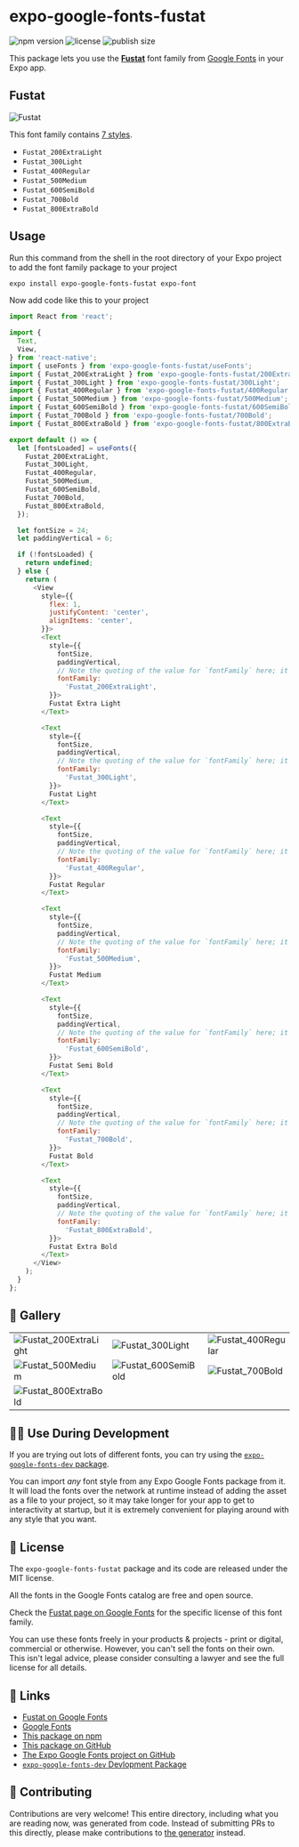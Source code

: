 # expo-google-fonts-fustat

![npm version](https://flat.badgen.net/npm/v/expo-google-fonts-fustat)
![license](https://flat.badgen.net/github/license/expo/google-fonts)
![publish size](https://flat.badgen.net/packagephobia/install/expo-google-fonts-fustat)

This package lets you use the [**Fustat**](https://fonts.google.com/specimen/Fustat) font family from [Google Fonts](https://fonts.google.com/) in your Expo app.

## Fustat

![Fustat](./font-family.png)

This font family contains [7 styles](#-gallery).

- `Fustat_200ExtraLight`
- `Fustat_300Light`
- `Fustat_400Regular`
- `Fustat_500Medium`
- `Fustat_600SemiBold`
- `Fustat_700Bold`
- `Fustat_800ExtraBold`

## Usage

Run this command from the shell in the root directory of your Expo project to add the font family package to your project
```sh
expo install expo-google-fonts-fustat expo-font
```

Now add code like this to your project
```js
import React from 'react';

import {
  Text,
  View,
} from 'react-native';
import { useFonts } from 'expo-google-fonts-fustat/useFonts';
import { Fustat_200ExtraLight } from 'expo-google-fonts-fustat/200ExtraLight';
import { Fustat_300Light } from 'expo-google-fonts-fustat/300Light';
import { Fustat_400Regular } from 'expo-google-fonts-fustat/400Regular';
import { Fustat_500Medium } from 'expo-google-fonts-fustat/500Medium';
import { Fustat_600SemiBold } from 'expo-google-fonts-fustat/600SemiBold';
import { Fustat_700Bold } from 'expo-google-fonts-fustat/700Bold';
import { Fustat_800ExtraBold } from 'expo-google-fonts-fustat/800ExtraBold';

export default () => {
  let [fontsLoaded] = useFonts({
    Fustat_200ExtraLight,
    Fustat_300Light,
    Fustat_400Regular,
    Fustat_500Medium,
    Fustat_600SemiBold,
    Fustat_700Bold,
    Fustat_800ExtraBold,
  });

  let fontSize = 24;
  let paddingVertical = 6;

  if (!fontsLoaded) {
    return undefined;
  } else {
    return (
      <View
        style={{
          flex: 1,
          justifyContent: 'center',
          alignItems: 'center',
        }}>
        <Text
          style={{
            fontSize,
            paddingVertical,
            // Note the quoting of the value for `fontFamily` here; it expects a string!
            fontFamily:
              'Fustat_200ExtraLight',
          }}>
          Fustat Extra Light
        </Text>

        <Text
          style={{
            fontSize,
            paddingVertical,
            // Note the quoting of the value for `fontFamily` here; it expects a string!
            fontFamily:
              'Fustat_300Light',
          }}>
          Fustat Light
        </Text>

        <Text
          style={{
            fontSize,
            paddingVertical,
            // Note the quoting of the value for `fontFamily` here; it expects a string!
            fontFamily:
              'Fustat_400Regular',
          }}>
          Fustat Regular
        </Text>

        <Text
          style={{
            fontSize,
            paddingVertical,
            // Note the quoting of the value for `fontFamily` here; it expects a string!
            fontFamily:
              'Fustat_500Medium',
          }}>
          Fustat Medium
        </Text>

        <Text
          style={{
            fontSize,
            paddingVertical,
            // Note the quoting of the value for `fontFamily` here; it expects a string!
            fontFamily:
              'Fustat_600SemiBold',
          }}>
          Fustat Semi Bold
        </Text>

        <Text
          style={{
            fontSize,
            paddingVertical,
            // Note the quoting of the value for `fontFamily` here; it expects a string!
            fontFamily:
              'Fustat_700Bold',
          }}>
          Fustat Bold
        </Text>

        <Text
          style={{
            fontSize,
            paddingVertical,
            // Note the quoting of the value for `fontFamily` here; it expects a string!
            fontFamily:
              'Fustat_800ExtraBold',
          }}>
          Fustat Extra Bold
        </Text>
      </View>
    );
  }
};

```

## 🔡 Gallery


||||
|-|-|-|
|![Fustat_200ExtraLight](.//200ExtraLight/Fustat_200ExtraLight.ttf.png)|![Fustat_300Light](.//300Light/Fustat_300Light.ttf.png)|![Fustat_400Regular](.//400Regular/Fustat_400Regular.ttf.png)||
|![Fustat_500Medium](.//500Medium/Fustat_500Medium.ttf.png)|![Fustat_600SemiBold](.//600SemiBold/Fustat_600SemiBold.ttf.png)|![Fustat_700Bold](.//700Bold/Fustat_700Bold.ttf.png)||
|![Fustat_800ExtraBold](.//800ExtraBold/Fustat_800ExtraBold.ttf.png)||||


## 👩‍💻 Use During Development

If you are trying out lots of different fonts, you can try using the [`expo-google-fonts-dev` package](https://github.com/freeboub/google-fonts/tree/master/font-packages/dev#readme).

You can import *any* font style from any Expo Google Fonts package from it. It will load the fonts
over the network at runtime instead of adding the asset as a file to your project, so it may take longer
for your app to get to interactivity at startup, but it is extremely convenient
for playing around with any style that you want.

## 📖 License

The `expo-google-fonts-fustat` package and its code are released under the MIT license.

All the fonts in the Google Fonts catalog are free and open source.

Check the [Fustat page on Google Fonts](https://fonts.google.com/specimen/Fustat) for the specific license of this font family.

You can use these fonts freely in your products & projects - print or digital, commercial or otherwise. However, you can't sell the fonts on their own. This isn't legal advice, please consider consulting a lawyer and see the full license for all details.

## 🔗 Links

- [Fustat on Google Fonts](https://fonts.google.com/specimen/Fustat)
- [Google Fonts](https://fonts.google.com/)
- [This package on npm](https://www.npmjs.com/package/expo-google-fonts-fustat)
- [This package on GitHub](https://github.com/freeboub/google-fonts/tree/master/font-packages/fustat)
- [The Expo Google Fonts project on GitHub](https://github.com/freeboub/google-fonts)
- [`expo-google-fonts-dev` Devlopment Package](https://github.com/freeboub/google-fonts/tree/master/font-packages/dev)

## 🤝 Contributing

Contributions are very welcome! This entire directory, including what you are reading now, was generated from code. Instead of submitting PRs to this directly, please make contributions to [the generator](https://github.com/freeboub/google-fonts/tree/master/packages/generator) instead.
